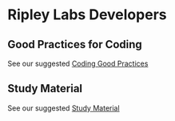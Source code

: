 # Ripley Labs Developers

## Good Practices for Coding

See our suggested [Coding Good Practices](CodingGoodPractices.md)

## Study Material

See our suggested [Study Material](StudyMaterial.md)

